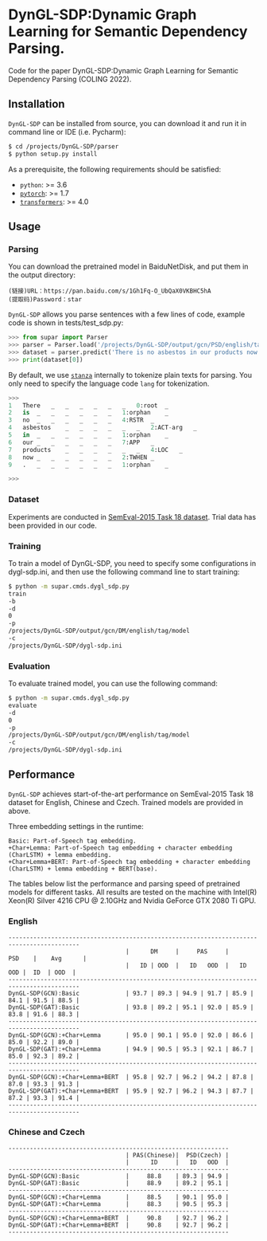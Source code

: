 # DynGL-SDP:Dynamic Graph Learning for Semantic Dependency Parsing.


Code for the paper DynGL-SDP:Dynamic Graph Learning for Semantic Dependency Parsing (COLING 2022).
<!--This repo is a extension of [Supar](https://github.com/yzhangcs/parser)-->


## Installation

`DynGL-SDP` can be installed from source, you can download it and run it in command line or IDE (i.e. Pycharm):
<!--$ git clone https://github.com/LiBinNLP/DynGL-SDP -->
```sh
$ cd /projects/DynGL-SDP/parser
$ python setup.py install
```

As a prerequisite, the following requirements should be satisfied:
* `python`: >= 3.6
* [`pytorch`](https://github.com/pytorch/pytorch): >= 1.7
* [`transformers`](https://github.com/huggingface/transformers): >= 4.0

## Usage

### Parsing

You can download the pretrained model in BaiduNetDisk, and put them in the output directory:
```
(链接)URL：https://pan.baidu.com/s/1Gh1Fq-O_UbQaX0VKBHC5hA 
(提取码)Password：star
```

`DynGL-SDP` allows you parse sentences with a few lines of code, example code is shown in tests/test_sdp.py<!--[tests/test_sdp.py](https://github.com/LiBinNLP/DynGL-SDP/blob/main/tests/test_sdp.py)-->:
```py
>>> from supar import Parser 
>>> parser = Parser.load('/projects/DynGL-SDP/output/gcn/PSD/english/tag/model') 
>>> dataset = parser.predict('There is no asbestos in our products now .', lang='en', prob=True, verbose=False) 
>>> print(dataset[0])

```
By default, we use [`stanza`](https://github.com/stanfordnlp/stanza) internally to tokenize plain texts for parsing.
You only need to specify the language code `lang` for tokenization.

```py
>>> 
1	There	_	_	_	_	_	_	0:root	_
2	is	_	_	_	_	_	_	1:orphan	_
3	no	_	_	_	_	_	_	4:RSTR	_
4	asbestos	_	_	_	_	_	_	2:ACT-arg	_
5	in	_	_	_	_	_	_	1:orphan	_
6	our	_	_	_	_	_	_	7:APP	_
7	products	_	_	_	_	_	_	4:LOC	_
8	now	_	_	_	_	_	_	2:TWHEN	_
9	.	_	_	_	_	_	_	1:orphan	_

>>> 
```
### Dataset
Experiments are conducted in [SemEval-2015 Task 18 dataset](https://catalog.ldc.upenn.edu/LDC2016T10). Trial data has been provided in our code.

### Training

To train a model of DynGL-SDP, you need to specify some configurations in dygl-sdp.ini, and then use the following command line to start training:
```sh
$ python -m supar.cmds.dygl_sdp.py
train
-b
-d
0
-p
/projects/DynGL-SDP/output/gcn/DM/english/tag/model
-c
/projects/DynGL-SDP/dygl-sdp.ini
```


### Evaluation

To evaluate trained model, you can use the following command:
```sh
$ python -m supar.cmds.dygl_sdp.py
evaluate
-d
0
-p
/projects/DynGL-SDP/output/gcn/DM/english/tag/model
-c
/projects/DynGL-SDP/dygl-sdp.ini
```

## Performance

`DynGL-SDP` achieves start-of-the-art performance on SemEval-2015 Task 18 dataset for English, Chinese and Czech. Trained models are provided in above.

Three embedding settings in the runtime:

```
Basic: Part-of-Speech tag embedding.
+Char+Lemma: Part-of-Speech tag embedding + character embedding (CharLSTM) + lemma embedding.
+Char+Lemma+BERT: Part-of-Speech tag embedding + character embedding (CharLSTM) + lemma embedding + BERT(base).
```

The tables below list the performance and parsing speed of pretrained models for different tasks.
All results are tested on the machine with Intel(R) Xeon(R) Silver 4216 CPU @ 2.10GHz and Nvidia GeForce GTX 2080 Ti GPU.

### English
```
------------------------------------------------------------------------------------------
                                 |      DM     |     PAS     |      PSD    |    Avg      |
                                 |   ID | OOD  |   ID   OOD  |   ID    OOD |  ID  | OOD  |
------------------------------------------------------------------------------------------
DynGL-SDP(GCN):Basic             | 93.7 | 89.3 | 94.9 | 91.7 | 85.9 | 84.1 | 91.5 | 88.5 |     
DynGL-SDP(GAT):Basic             | 93.8 | 89.2 | 95.1 | 92.0 | 85.9 | 83.8 | 91.6 | 88.3 |
------------------------------------------------------------------------------------------
DynGL-SDP(GCN):+Char+Lemma       | 95.0 | 90.1 | 95.0 | 92.0 | 86.6 | 85.0 | 92.2 | 89.0 |
DynGL-SDP(GAT):+Char+Lemma       | 94.9 | 90.5 | 95.3 | 92.1 | 86.7 | 85.0 | 92.3 | 89.2 |
------------------------------------------------------------------------------------------
DynGL-SDP(GCN):+Char+Lemma+BERT  | 95.8 | 92.7 | 96.2 | 94.2 | 87.8 | 87.0 | 93.3 | 91.3 | 
DynGL-SDP(GAT):+Char+Lemma+BERT  | 95.9 | 92.7 | 96.2 | 94.3 | 87.7 | 87.2 | 93.3 | 91.4 |
------------------------------------------------------------------------------------------
```
### Chinese and Czech

```
--------------------------------------------------------------
                                 | PAS(Chinese)|  PSD(Czech) |   
                                 |      ID     |   ID   OOD  |
--------------------------------------------------------------
DynGL-SDP(GCN):Basic             |     88.8    | 89.3 | 94.9 |  
DynGL-SDP(GAT):Basic             |     88.9    | 89.2 | 95.1 |
--------------------------------------------------------------
DynGL-SDP(GCN):+Char+Lemma       |     88.5    | 90.1 | 95.0 |
DynGL-SDP(GAT):+Char+Lemma       |     88.3    | 90.5 | 95.3 |
--------------------------------------------------------------
DynGL-SDP(GCN):+Char+Lemma+BERT  |     90.8    | 92.7 | 96.2 |
DynGL-SDP(GAT):+Char+Lemma+BERT  |     90.8    | 92.7 | 96.2 |
--------------------------------------------------------------
```

